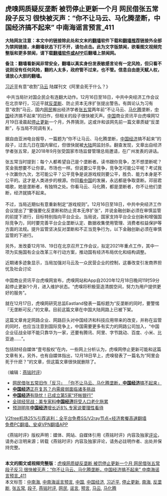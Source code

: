  <h2>虎嗅网质疑反垄断 被罚停止更新一个月 网民借张五常段子反习 很快被灭声：“你不让马云、马化腾垄断，中国经济搞不起来” 中南海谣言预言_411</h2> <p class="notice"><b>大陆网友注意：本文中的链接除此处和文末的<a href="https://github.com/bannedbook/fanqiang" >翻墙</a>软件下载和<a href="https://github.com/killgcd/justmysocks/blob/master/README.md">翻墙推荐</a>链接外全部为禁网链接，未翻墙状态下打不开，请勿点击。此为文字版禁闻，欲看图文视频完整版和更多禁闻，请下载<a href="https://github.com/bannedbook/fanqiang">翻墙软件或APP</a>后翻墙上禁闻网。</p><p>备注：翻墙看新闻非常安全，翻墙以真实身份发表敏感言论有一定风险，但只看不说则没有任何风险，翻的人太多，政府管不过来，也不管。信息自由是天赋人权，请放心大胆的翻墙。</b></p>  <div class="entry">  <p></p> <p><a href="https://www.bannedbook.org/bnews/tag/%e4%b9%a0%e8%bf%91%e5%b9%b3/" class="st_tag internal_tag" rel="tag" title="标签 习近平 下的日志">习近平</a>有意&#8220;收割&#8221;<a href="https://www.bannedbook.org/bnews/tag/%e9%a9%ac%e4%ba%91/" class="st_tag internal_tag" rel="tag" title="标签 马云 下的日志">马云</a> 陆媒刊文&#12298;阿里会死于什么&#65311;&#12299;</p> <p>&nbsp;中共当局针对国企民企有连翻大动作&#12290;12月16日至18日&#65292;中共中央经济工作会议在北京举行&#65292;习近平就<a href="https://www.bannedbook.org/bnews/tag/%e5%8f%8d%e5%9e%84%e6%96%ad/" class="st_tag internal_tag" rel="tag" title="标签 反垄断 下的日志">反垄断</a>&#12289;防止资本无序扩张提出警告&#12290;有舆论认为习有意&#8220;收割&#8221;马云&#65292;国内<a href="https://www.bannedbook.org/bnews/tag/%e7%bd%91%e6%b0%91/" class="st_tag internal_tag" rel="tag" title="标签 网民 下的日志">网民</a>搬出经济学者<a href="https://www.bannedbook.org/bnews/tag/%E5%BC%A0%E4%BA%94%E5%B8%B8/" class="st_tag internal_tag" rel="tag" title="标签 张五常 下的日志">张五常</a>两年前&#8220;不让马云&#12289;<a href="https://www.bannedbook.org/bnews/tag/%e9%a9%ac%e5%8c%96%e8%85%be/" class="st_tag internal_tag" rel="tag" title="标签 马化腾 下的日志">马化腾</a>垄断&#65292;<span class='wp_keywordlink_affiliate'><a href="https://www.bannedbook.org/" title="中国" target="_blank">中国</a></span>经济搞不起来&#8221;的旧作&#65292;但相关的段子很快被灭声&#12290;<a href="https://www.bannedbook.org/bnews/tag/%E4%B8%AD%E5%9B%BD/" class="st_tag internal_tag" rel="tag" title="标签 中国 下的日志">中国</a>商业资讯平台虎嗅网12月19日凌晨起<a href="https://www.bannedbook.org/bnews/tag/%E5%81%9C%E6%AD%A2%E6%9B%B4%E6%96%B0/" class="st_tag internal_tag" rel="tag" title="标签 停止更新 下的日志">停止更新</a>一个月&#65292;外界猜测&#65292;这或许和该网先前一篇文章质疑&#8220;反垄断&#8221;&#65292;与当局不同调有关&#12290; </p>  <p>   据自由亚洲电台报导&#65292;一篇题为&#8220;你不让马云&#12289;马化腾垄断&#65292;<a href="https://www.bannedbook.org/bnews/tag/%e4%b8%ad%e5%9b%bd%e7%bb%8f%e6%b5%8e/" class="st_tag internal_tag" rel="tag" title="标签 中国经济 下的日志">中国经济</a>搞不起来&#8221;的段子&#65292;过去几日在国内窜红&#65292;但很快就被<span class='wp_keywordlink_affiliate'><a href="https://www.bannedbook.org/" title="大陆" target="_blank">大陆</a></span>网监封杀&#12290;翻查发现&#65292;文章出自经济学者张五常&#65292;是2018年9月张受国家市场监督管理总局邀请&#65292;在广州发表的讲话&#12290;</p> <p>张五常当时提到&#65306;每个人都希望自己是个垄断者&#12290;读书跟你竞争&#65292;怎不想垄断呢&#65311;奖金我想要不让你拿&#12290;市场也一样&#12290;但说要公平竞争&#65292;竞争怎可能公平呢&#65311;考试我十次赢你九次&#65292;怎可能公平&#65311;公平竞争是说游戏规则要公平&#65292;胜负&#12289;能力本身是不公平的&#12290;这才是人类进步的根源&#12290;你回<span class='wp_keywordlink_affiliate'><a href="https://www.secretchina.com/" title="看中国" target="_blank">看中国</a></span>的发展&#65292;永远都是争取垄断&#12290;邓丽君唱歌&#65292;她是垄断者&#65292;有独特之处&#12290;你看马云&#12289;马化腾&#65292;都是垄断者&#65292;你不让他们垄断&#65292;经济就搞不起来&#12290;<br />&nbsp;<br />不过&#65292;当局近期似有意重新制定&#8220;游戏规则&#8221;&#12290;12月16日至18日&#65292;中共中央经济工作会议提出了&#8220;要强要化反垄断和防止资本无序扩张&#8221;&#65292;并说金融创新必须在审慎监管的前提下进行&#65292;目标特别指向平台企业&#12290;当局说&#65292;国家支持平台企业创新和增强国际竞争力&#65292;同时要完善平台企业垄断认定&#12289;数据收集使用管理&#12289;消费者权益保护等方面的法规&#12290;提升监管坚决反对垄断和不正当竞争行为&#65292;以下金融创新必须在审慎监管的下进行&#12290; </p> <p>   另外&#65292;发改委12月18&#12289;19日在北京召开工作会议&#65292;拟定2021年重点工作&#65292;其中一项为实施国有企业改革三年行动方案&#65292;推动国有经济布局优化和结构调整&#12290;</p>  <p>近期诸多迹象显示&#65292;当局加强对马云及一众民营企业的控制&#65292;这番改变引发商界担忧及社会讨论<br />&nbsp;<br />中国商业资讯平台虎嗅网宣布&#65292;虎嗅网站和App自2020年12月18日晚间11时59分起停止更新1个月&#65292;进入维护状态&#12290;&#8220;虎嗅将积极营造清朗空间&#65292;努力为用户提供更好的服务&#8221;&#12290; </p> <p>就在12月17日&#65292;虎嗅网研究总监Eastland發表一篇标题为&#8220;反垄断的同时&#65292;要警惕&#12302;无垄断可反&#12303;&#8221;的文章&#12290;目前这篇文章在中国大陆网路上已被下架&#12290;</p> <p>   这篇文章肯定网路企业&#12289;网路巨头对中国经济和科技应用带来的改变&#65292;并称在监管的同时&#65292;也应当注意到国际竞争上&#65292;中国需要更多有实力的网路公司加入&#65292;&#8220;中国企业征战全球不能只靠华为一家&#65292;还要有腾讯&#12289;阿里&#12289;字节跳动&#12289;百度&#12289;小米&#12289;比亚迪&#8230;&#8230;&#8221;&#12290;</p>  <p>包括财经自媒体&#8220;壹号股权&#8221;在内&#65292;一些网上分析认为&#65292;虎嗅网停止更新可能和这篇文章有关&#12290;另外&#65292;也有自媒体指出&#65292;12月18日早上&#65292;虎嗅發表了一篇名为&#8220;阿里会死于什麽&#65311;&#8221;的文章&#65292;但这篇文章很快就删除了&#12290;</p> <p>&#65288;编辑&#65306;<a href="https://www.bannedbook.org/bnews/tag/%e7%87%95%e9%93%ad%e6%97%b6%e8%af%84/" class="st_tag internal_tag" rel="tag" title="标签 燕铭时评 下的日志">燕铭时评</a>&#65289;</p> <ul class='op-related-articles' title='相关阅读'> <li><a href='https://www.bannedbook.org/bnews/headline/20201222/1452473.html' target='_blank'>网民借张五常旧作「反习」 「你不让马云、马化腾垄断，<b>中国经济</b>搞不起来」</a></li> <li><a href='https://www.bannedbook.org/bnews/comments/20201222/1452457.html' target='_blank'><b>中国经济</b>正在复苏？内需疲弱面临诸多挑战</a></li> <li><a href='https://www.bannedbook.org/bnews/cnnews/20201221/1451857.html' target='_blank'><b>中国经济</b>有隐忧！已成立第5家“坏帐银行”</a></li> <li><a href='https://www.bannedbook.org/bnews/topimagenews/20201221/1451854.html' target='_blank'>全球经贸战：美专家料<b>中国经济</b>将受人口老化拖累</a></li> <li><a href='https://www.bannedbook.org/bnews/ssgc/20201216/1448884.html' target='_blank'>预测明年<b>中国经济</b>增长近8% 专家说要理性看待</a></li> </ul> <p class="texttj"> <a href="https://www.bannedbook.org/forum23/topic22702.html" target="_blank">V2free机场25%引荐返利：全平台免费SS/V2ray节点+经济套餐高速翻墙</a><br/> <a href="https://github.com/bannedbook/fanqiang/wiki/%E7%A6%81%E9%97%BB%E7%BD%91%E5%AE%89%E5%8D%93%E7%BF%BB%E5%A2%99%E6%96%B0%E9%97%BBAPP" target="_blank">免费PC翻墙、安卓VPN翻墙APP</a></p><p>&#12298;燕铭时评&#12299;版权声明&#65306;媒体&#12289;网站&#12289;自媒体引用&#12298;燕铭时评&#12299;内容及独家<span class='wp_keywordlink_affiliate'><a href="https://www.bannedbook.org/bnews/comments/" title="新闻评论" target="_blank">评论</a></span>&#65292;请务必注明来源&#65307;转载&#12298;燕铭时评&#12299;内容及独家评论&#65292;请务必註明作者&#12289;出处并保持完整&#12290;<br />&nbsp;</p> <a name='sharetosocial'></a>       <div><b>本文的图文或视频完整版</b>：<a href='https://www.bannedbook.org/bnews/comments/20201222/1452643.html'>虎嗅网质疑反垄断 被罚停止更新一个月 网民借张五常段子反习 很快被灭声：“你不让马云、马化腾垄断，中国经济搞不起来” 中南海谣言预言_411</a></div>  </div><!--END ENTRY--> <div class="postfooter"> <div>本文标签：<a href="https://www.bannedbook.org/bnews/tag/%e4%b8%ad%e5%8d%97%e6%b5%b7/" rel="tag">中南海</a>, <a href="https://www.bannedbook.org/bnews/tag/%e4%b8%ad%e5%8d%97%e6%b5%b7%e8%b0%a3%e8%a8%80%e9%a2%84%e8%a8%80/" rel="tag">中南海谣言预言</a>, <a href="https://www.bannedbook.org/bnews/tag/%E4%B8%AD%E5%9B%BD/" rel="tag">中国</a>, <a href="https://www.bannedbook.org/bnews/tag/%e4%b8%ad%e5%9b%bd%e7%bb%8f%e6%b5%8e/" rel="tag">中国经济</a>, <a href="https://www.bannedbook.org/bnews/tag/%e4%b9%a0%e8%bf%91%e5%b9%b3/" rel="tag">习近平</a>, <a href="https://www.bannedbook.org/bnews/tag/%E5%81%9C%E6%AD%A2%E6%9B%B4%E6%96%B0/" rel="tag">停止更新</a>, <a href="https://www.bannedbook.org/bnews/tag/%e5%8d%97%e6%b5%b7/" rel="tag">南海</a>, <a href="https://www.bannedbook.org/bnews/tag/%e5%8f%8d%e5%9e%84%e6%96%ad/" rel="tag">反垄断</a>, <a href="https://www.bannedbook.org/bnews/tag/%E5%BC%A0%E4%BA%94%E5%B8%B8/" rel="tag">张五常</a>, <a href="https://www.bannedbook.org/bnews/tag/%e6%ae%b5%e5%ad%90/" rel="tag">段子</a>, <a href="https://www.bannedbook.org/bnews/tag/%e7%87%95%e9%93%ad%e6%97%b6%e8%af%84/" rel="tag">燕铭时评</a>, <a href="https://www.bannedbook.org/bnews/tag/%e7%bd%91%e6%b0%91/" rel="tag">网民</a>, <a href="https://www.bannedbook.org/bnews/tag/%E8%B0%A3%E8%A8%80/" rel="tag">谣言</a>, <a href="https://www.bannedbook.org/bnews/tag/%e9%a2%84%e8%a8%80/" rel="tag">预言</a>, <a href="https://www.bannedbook.org/bnews/tag/%e9%a9%ac%e4%ba%91/" rel="tag">马云</a>, <a href="https://www.bannedbook.org/bnews/tag/%e9%a9%ac%e5%8c%96%e8%85%be/" rel="tag">马化腾</a></div>  </div><!--END POSTFOOTER--> 